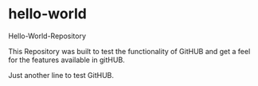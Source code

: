 # hello-world
Hello-World-Repository

This Repository was built to test the functionality of GitHUB and get a feel for the features available in gitHUB.

Just another line to test GitHUB.
